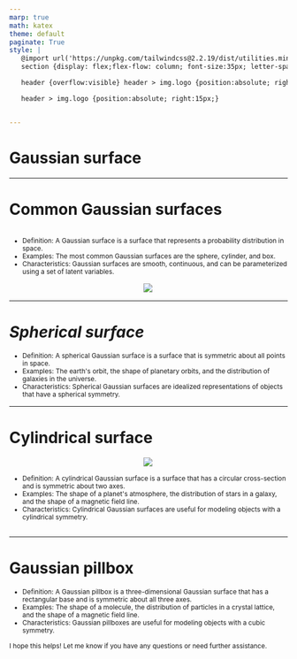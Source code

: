 ```yaml
---
marp: true
math: katex
theme: default
paginate: True
style: |
   @import url('https://unpkg.com/tailwindcss@2.2.19/dist/utilities.min.css');
   section {display: flex;flex-flow: column; font-size:35px; letter-spacing:1.4px;}

   header {overflow:visible} header > img.logo {position:absolute; right:15px;}

   header > img.logo {position:absolute; right:15px;}


---
```

<!-- backgroundColor: white -->
<!-- _class: lead -->

 # **Gaussian surface**

---
<style scoped>p,li {font-size:0.84em}</style>

 # Common Gaussian surfaces
<div style='flex:1 1 auto; min-height:0;' class="grid grid-cols-8 gap-4">
<div style='display:flex; flex-flow:column; min-height:0;' class="col-span-4">

- Definition: A Gaussian surface is a surface that represents a probability distribution in space.
- Examples: The most common Gaussian surfaces are the sphere, cylinder, and box.
- Characteristics: Gaussian surfaces are smooth, continuous, and can be parameterized using a set of latent variables.
</div>

<div style='display:flex; flex-flow:column; min-height:0;' class="col-span-4">

<div style="display: flex; flex: 1 1 auto; flex-flow: row; min-height: 0"><div style="display: flex; flex: 1 1 auto; justify-content: center;min-height:0;min-width:0; margin-bottom:0.1em;;margin-right:0.15em">
<img style='object-fit: contain; max-height:100%; max-width:100%; background-color: rgba(0,0,0,0);' src='https://upload.wikimedia.org/wikipedia/commons/thumb/1/1e/SurfacesWithAndWithoutBoundary.svg/200px-SurfacesWithAndWithoutBoundary.svg.png'/>
</div>
</div>

</div>

</div>


---
<style scoped>p,li {font-size:0.88em}</style>

 # _Spherical surface_
- Definition: A spherical Gaussian surface is a surface that is symmetric about all points in space.
- Examples: The earth's orbit, the shape of planetary orbits, and the distribution of galaxies in the universe.
- Characteristics: Spherical Gaussian surfaces are idealized representations of objects that have a spherical symmetry.


---
<style scoped>p,li {font-size:0.84em}</style>

 # Cylindrical surface
<div style='flex:1 1 auto; min-height:0;' class="grid grid-cols-8 gap-4">
<div style='display:flex; flex-flow:column; min-height:0;' class="col-span-4">

<div style="display: flex; flex: 1 1 auto; flex-flow: row; min-height: 0"><div style="display: flex; flex: 1 1 auto; justify-content: center;min-height:0;min-width:0; margin-bottom:0.1em;;margin-right:0.15em">
<img style='object-fit: contain; max-height:100%; max-width:100%; background-color: rgba(0,0,0,0);' src='https://upload.wikimedia.org/wikipedia/commons/8/8e/Gaussian_surface.jpg'/>
</div>
</div>

</div>

<div style='display:flex; flex-flow:column; min-height:0;' class="col-span-4">

- Definition: A cylindrical Gaussian surface is a surface that has a circular cross-section and is symmetric about two axes.
- Examples: The shape of a planet's atmosphere, the distribution of stars in a galaxy, and the shape of a magnetic field line.
- Characteristics: Cylindrical Gaussian surfaces are useful for modeling objects with a cylindrical symmetry.
</div>

</div>


---
<style scoped>p,li {font-size:0.84em}</style>

 # Gaussian pillbox

- Definition: A Gaussian pillbox is a three-dimensional Gaussian surface that has a rectangular base and is symmetric about all three axes.
- Examples: The shape of a molecule, the distribution of particles in a crystal lattice, and the shape of a magnetic field line.
- Characteristics: Gaussian pillboxes are useful for modeling objects with a cubic symmetry.

I hope this helps! Let me know if you have any questions or need further assistance.